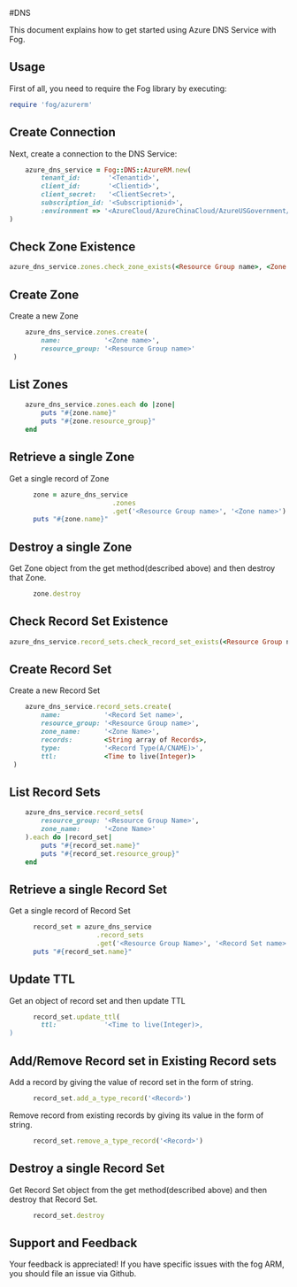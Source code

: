 #DNS

This document explains how to get started using Azure DNS Service with Fog.

## Usage

First of all, you need to require the Fog library by executing:

```ruby
require 'fog/azurerm'
```

## Create Connection

Next, create a connection to the DNS Service:

```ruby
    azure_dns_service = Fog::DNS::AzureRM.new(
        tenant_id:       '<Tenantid>',                                                    # Tenant id of Azure Active Directory Application
        client_id:       '<Clientid>',                                                    # Client id of Azure Active Directory Application
        client_secret:   '<ClientSecret>',                                                # Client Secret of Azure Active Directory Application
        subscription_id: '<Subscriptionid>',                                              # Subscription id of an Azure Account
        :environment => '<AzureCloud/AzureChinaCloud/AzureUSGovernment/AzureGermanCloud>' # Azure cloud environment. Default is AzureCloud.
)
```

## Check Zone Existence

```ruby
azure_dns_service.zones.check_zone_exists(<Resource Group name>, <Zone name>)
```

## Create Zone

Create a new Zone

```ruby
    azure_dns_service.zones.create(
        name:           '<Zone name>',
        resource_group: '<Resource Group name>'
 )
```
## List Zones

```ruby
    azure_dns_service.zones.each do |zone|
        puts "#{zone.name}"
        puts "#{zone.resource_group}"
    end
```

## Retrieve a single Zone

Get a single record of Zone

```ruby
      zone = azure_dns_service
                          .zones
                          .get('<Resource Group name>', '<Zone name>')
      puts "#{zone.name}"
```

## Destroy a single Zone

Get Zone object from the get method(described above) and then destroy that Zone.

```ruby
      zone.destroy
```

## Check Record Set Existence

```ruby
azure_dns_service.record_sets.check_record_set_exists(<Resource Group name>, <Record Set name>, <Zone name>, <Record Type(A/CNAME)>)
```

## Create Record Set

Create a new Record Set

```ruby
    azure_dns_service.record_sets.create(
        name:           '<Record Set name>',
        resource_group: '<Resource Group name>',
        zone_name:      '<Zone Name>',
        records:        <String array of Records>,
        type:           '<Record Type(A/CNAME)>',
        ttl:            <Time to live(Integer)>
 )
```

## List Record Sets

```ruby
    azure_dns_service.record_sets(
        resource_group: '<Resource Group Name>',
        zone_name:      '<Zone Name>'
    ).each do |record_set|
        puts "#{record_set.name}"
        puts "#{record_set.resource_group}"
    end
```

## Retrieve a single Record Set

Get a single record of Record Set

```ruby
      record_set = azure_dns_service
                      .record_sets
                      .get('<Resource Group Name>', '<Record Set name>', '<Zone Name>', '<Record Type>')
      puts "#{record_set.name}"
```

## Update TTL

Get an object of record set and then update TTL 

```ruby
      record_set.update_ttl(
        ttl:            '<Time to live(Integer)>, 
)
```

## Add/Remove Record set in Existing Record sets

Add a record by giving the value of record set in the form of string.

```ruby
      record_set.add_a_type_record('<Record>')
```

Remove record from existing records by giving its value in the form of string.

```ruby
      record_set.remove_a_type_record('<Record>')
```

## Destroy a single Record Set

Get Record Set object from the get method(described above) and then destroy that Record Set.

```ruby
      record_set.destroy
```

## Support and Feedback
Your feedback is appreciated! If you have specific issues with the fog ARM, you should file an issue via Github.
